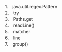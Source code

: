1.　java.util.regex.Pattern  
2.　try  
3.　Paths.get  
4.　readLine()  
5.　matcher  
6.　line  
7.　group()